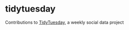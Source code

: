 # tidytuesday
Contributions to [TidyTuesday](https://github.com/rfordatascience/tidytuesday/blob/master/README.md), a weekly social data project
